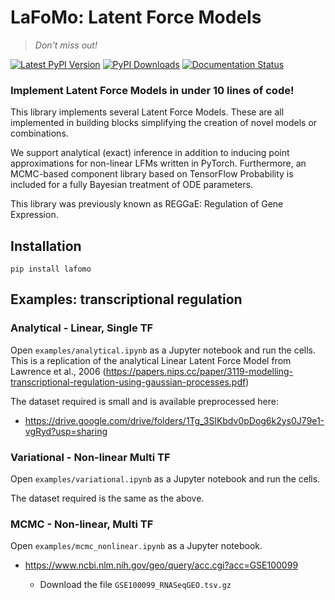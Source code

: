 # LaFoMo: Latent Force Models

> _Don't miss out!_

[![Latest PyPI Version][pb]][pypi] [![PyPI Downloads][db]][pypi] [![Documentation Status](https://readthedocs.org/projects/lafomo/badge/?version=latest)](https://lafomo.readthedocs.io/en/latest/?badge=latest)


[pb]: https://img.shields.io/pypi/v/lafomo.svg
[pypi]: https://pypi.org/project/lafomo/

[db]: https://img.shields.io/pypi/dm/lafomo?label=pypi%20downloads


### Implement Latent Force Models in under 10 lines of code!

This library implements several Latent Force Models. These are all
implemented in building blocks simplifying the creation of novel models 
or combinations.

We support analytical (exact) inference in addition to inducing point approximations 
for non-linear LFMs written in PyTorch. Furthermore, an MCMC-based component library 
based on TensorFlow Probability is included for a fully Bayesian 
treatment of ODE parameters.

This library was previously known as REGGaE: Regulation of Gene Expression.

## Installation

`pip install lafomo`



## Examples: transcriptional regulation

### Analytical - Linear, Single TF

Open `examples/analytical.ipynb` as a Jupyter notebook and run the cells. This is a replication of the analytical Linear Latent Force Model from Lawrence et al., 2006 (https://papers.nips.cc/paper/3119-modelling-transcriptional-regulation-using-gaussian-processes.pdf)

The dataset required is small and is available preprocessed here:
- https://drive.google.com/drive/folders/1Tg_3SlKbdv0pDog6k2ys0J79e1-vgRyd?usp=sharing

### Variational - Non-linear Multi TF

Open `examples/variational.ipynb` as a Jupyter notebook and run the cells.

The dataset required is the same as the above.

### MCMC - Non-linear, Multi TF

Open `examples/mcmc_nonlinear.ipynb` as a Jupyter notebook.

- https://www.ncbi.nlm.nih.gov/geo/query/acc.cgi?acc=GSE100099
  
  - Download the file `GSE100099_RNASeqGEO.tsv.gz` 

